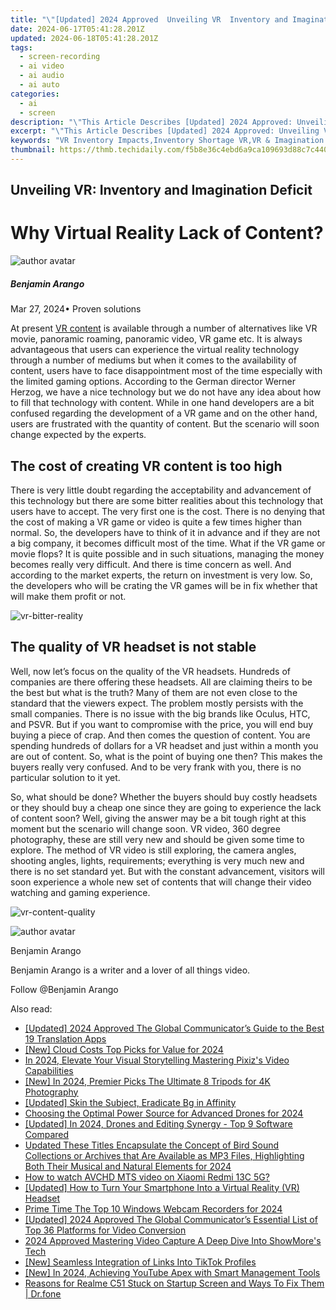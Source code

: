 ```yaml
---
title: "\"[Updated] 2024 Approved  Unveiling VR  Inventory and Imagination Deficit\""
date: 2024-06-17T05:41:28.201Z
updated: 2024-06-18T05:41:28.201Z
tags: 
  - screen-recording
  - ai video
  - ai audio
  - ai auto
categories: 
  - ai
  - screen
description: "\"This Article Describes [Updated] 2024 Approved: Unveiling VR: Inventory and Imagination Deficit\""
excerpt: "\"This Article Describes [Updated] 2024 Approved: Unveiling VR: Inventory and Imagination Deficit\""
keywords: "VR Inventory Impacts,Inventory Shortage VR,VR & Imagination Gap,VR Inventory Analysis,VR Deficit and Storage,Imaginative VR Lack,Virtual Reality Stock Level"
thumbnail: https://thmb.techidaily.com/f5b8e36c4ebd6a9ca109693d88c7c440e68928a27daf3516cb90c9a543d54e11.jpeg
---
```


## Unveiling VR: Inventory and Imagination Deficit

# Why Virtual Reality Lack of Content?

![author avatar](https://images.wondershare.com/filmora/article-images/benjamin-arango-author.jpg)

##### Benjamin Arango

 Mar 27, 2024• Proven solutions

 At present [VR content](https://tools.techidaily.com/wondershare/filmora/download/) is available through a number of alternatives like VR movie, panoramic roaming, panoramic video, VR game etc. It is always advantageous that users can experience the virtual reality technology through a number of mediums but when it comes to the availability of content, users have to face disappointment most of the time especially with the limited gaming options. According to the German director Werner Herzog, we have a nice technology but we do not have any idea about how to fill that technology with content. While in one hand developers are a bit confused regarding the development of a VR game and on the other hand, users are frustrated with the quantity of content. But the scenario will soon change expected by the experts.

## The cost of creating VR content is too high

 There is very little doubt regarding the acceptability and advancement of this technology but there are some bitter realities about this technology that users have to accept. The very first one is the cost. There is no denying that the cost of making a VR game or video is quite a few times higher than normal. So, the developers have to think of it in advance and if they are not a big company, it becomes difficult most of the time. What if the VR game or movie flops? It is quite possible and in such situations, managing the money becomes really very difficult. And there is time concern as well. And according to the market experts, the return on investment is very low. So, the developers who will be crating the VR games will be in fix whether that will make them profit or not.

![vr-bitter-reality](https://images.wondershare.com/filmora/resource/vr-bitter-reality.jpg)

## The quality of VR headset is not stable

 Well, now let’s focus on the quality of the VR headsets. Hundreds of companies are there offering these headsets. All are claiming theirs to be the best but what is the truth? Many of them are not even close to the standard that the viewers expect. The problem mostly persists with the small companies. There is no issue with the big brands like Oculus, HTC, and PSVR. But if you want to compromise with the price, you will end buy buying a piece of crap. And then comes the question of content. You are spending hundreds of dollars for a VR headset and just within a month you are out of content. So, what is the point of buying one then? This makes the buyers really very confused. And to be very frank with you, there is no particular solution to it yet.

 So, what should be done? Whether the buyers should buy costly headsets or they should buy a cheap one since they are going to experience the lack of content soon? Well, giving the answer may be a bit tough right at this moment but the scenario will change soon. VR video, 360 degree photography, these are still very new and should be given some time to explore. The method of VR video is still exploring, the camera angles, shooting angles, lights, requirements; everything is very much new and there is no set standard yet. But with the constant advancement, visitors will soon experience a whole new set of contents that will change their video watching and gaming experience.

![vr-content-quality](https://images.wondershare.com/filmora/resource/vr-content-quality.jpg)

![author avatar](https://images.wondershare.com/filmora/article-images/benjamin-arango-author.jpg)

Benjamin Arango

Benjamin Arango is a writer and a lover of all things video.

Follow @Benjamin Arango


<ins class="adsbygoogle"
     style="display:block"
     data-ad-format="autorelaxed"
     data-ad-client="ca-pub-7571918770474297"
     data-ad-slot="1223367746"></ins>



<ins class="adsbygoogle"
     style="display:block"
     data-ad-client="ca-pub-7571918770474297"
     data-ad-slot="8358498916"
     data-ad-format="auto"
     data-full-width-responsive="true"></ins>


<span class="atpl-alsoreadstyle">Also read:</span>
<div><ul>
<li><a href="https://fox-blue.techidaily.com/updated-2024-approved-the-global-communicators-guide-to-the-best-19-translation-apps/"><u>[Updated] 2024 Approved  The Global Communicator’s Guide to the Best 19 Translation Apps</u></a></li>
<li><a href="https://fox-blue.techidaily.com/new-cloud-costs-top-picks-for-value-for-2024/"><u>[New] Cloud Costs  Top Picks for Value for 2024</u></a></li>
<li><a href="https://fox-blue.techidaily.com/in-2024-elevate-your-visual-storytelling-mastering-pixizs-video-capabilities/"><u>In 2024, Elevate Your Visual Storytelling  Mastering Pixiz's Video Capabilities</u></a></li>
<li><a href="https://fox-blue.techidaily.com/new-in-2024-premier-picks-the-ultimate-8-tripods-for-4k-photography/"><u>[New] In 2024, Premier Picks  The Ultimate 8 Tripods for 4K Photography</u></a></li>
<li><a href="https://fox-blue.techidaily.com/updated-skin-the-subject-eradicate-bg-in-affinity/"><u>[Updated] Skin the Subject, Eradicate Bg in Affinity</u></a></li>
<li><a href="https://fox-blue.techidaily.com/choosing-the-optimal-power-source-for-advanced-drones-for-2024/"><u>Choosing the Optimal Power Source for Advanced Drones for 2024</u></a></li>
<li><a href="https://fox-blue.techidaily.com/updated-in-2024-drones-and-editing-synergy-top-9-software-compared/"><u>[Updated] In 2024, Drones and Editing Synergy - Top 9 Software Compared</u></a></li>
<li><a href="https://audio-editing.techidaily.com/1714925171847-updated-these-titles-encapsulate-the-concept-of-bird-sound-collections-or-archives-that-are-available-as-mp3-files-highlighting-both-their-musical-and-natur/"><u>Updated These Titles Encapsulate the Concept of Bird Sound Collections or Archives that Are Available as MP3 Files, Highlighting Both Their Musical and Natural Elements for 2024</u></a></li>
<li><a href="https://review-topics.techidaily.com/how-to-watch-avchd-mts-video-on-xiaomi-redmi-13c-5g-by-aiseesoft-video-converter-play-mts-on-android/"><u>How to watch AVCHD MTS video on Xiaomi Redmi 13C 5G?</u></a></li>
<li><a href="https://some-skills.techidaily.com/updated-how-to-turn-your-smartphone-into-a-virtual-reality-vr-headset/"><u>[Updated] How to Turn Your Smartphone Into a Virtual Reality (VR) Headset</u></a></li>
<li><a href="https://on-screen-recording.techidaily.com/prime-time-the-top-10-windows-webcam-recorders-for-2024/"><u>Prime Time  The Top 10 Windows Webcam Recorders for 2024</u></a></li>
<li><a href="https://vp-tips.techidaily.com/updated-2024-approved-the-global-communicators-essential-list-of-top-36-platforms-for-video-conversion/"><u>[Updated] 2024 Approved  The Global Communicator’s Essential List of Top 36 Platforms for Video Conversion</u></a></li>
<li><a href="https://visual-screen-recording.techidaily.com/2024-approved-mastering-video-capture-a-deep-dive-into-showmores-tech/"><u>2024 Approved  Mastering Video Capture  A Deep Dive Into ShowMore's Tech</u></a></li>
<li><a href="https://extra-skills.techidaily.com/new-seamless-integration-of-links-into-tiktok-profiles/"><u>[New] Seamless Integration of Links Into TikTok Profiles</u></a></li>
<li><a href="https://facebook-video-share.techidaily.com/new-in-2024-achieving-youtube-apex-with-smart-management-tools/"><u>[New] In 2024, Achieving YouTube Apex with Smart Management Tools</u></a></li>
<li><a href="https://fix-guide.techidaily.com/reasons-for-realme-c51-stuck-on-startup-screen-and-ways-to-fix-them-drfone-by-drfone-fix-android-problems-fix-android-problems/"><u>Reasons for Realme C51 Stuck on Startup Screen and Ways To Fix Them | Dr.fone</u></a></li>
</ul></div>
